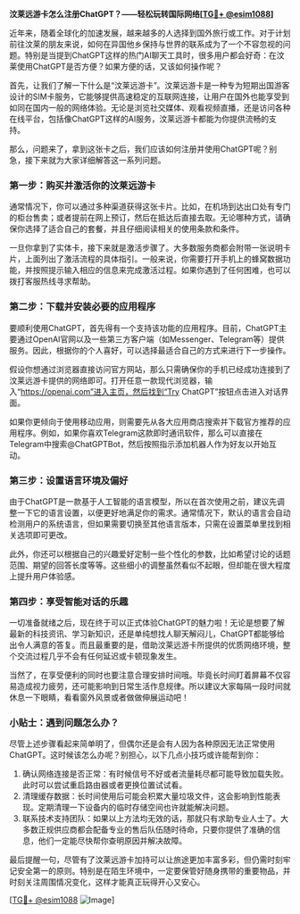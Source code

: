 **汶莱远游卡怎么注册ChatGPT？——轻松玩转国际网络[[TG💪+ @esim1088](https://t.me/s/esim1088)]**

近年来，随着全球化的加速发展，越来越多的人选择到国外旅行或工作。对于计划前往汶莱的朋友来说，如何在异国他乡保持与世界的联系成为了一个不容忽视的问题。特别是当提到ChatGPT这样的热门AI聊天工具时，很多用户都会好奇：在汶莱使用ChatGPT是否方便？如果方便的话，又该如何操作呢？

首先，让我们了解一下什么是“汶莱远游卡”。汶莱远游卡是一种专为短期出国游客设计的SIM卡服务，它能够提供高速稳定的互联网连接，让用户在国外也能享受到如同在国内一般的网络体验。无论是浏览社交媒体、观看视频直播，还是访问各种在线平台，包括像ChatGPT这样的AI服务，汶莱远游卡都能为你提供流畅的支持。

那么，问题来了，拿到这张卡之后，我们应该如何注册并使用ChatGPT呢？别急，接下来就为大家详细解答这一系列问题。

### 第一步：购买并激活你的汶莱远游卡

通常情况下，你可以通过多种渠道获得这张卡片。比如，在机场到达出口处有专门的柜台售卖；或者提前在网上预订，然后在抵达后直接去取。无论哪种方式，请确保你选择了适合自己的套餐，并且仔细阅读相关的使用条款和条件。

一旦你拿到了实体卡，接下来就是激活步骤了。大多数服务商都会附带一张说明卡片，上面列出了激活流程的具体指引。一般来说，你需要打开手机上的蜂窝数据功能，并按照提示输入相应的信息来完成激活过程。如果你遇到了任何困难，也可以拨打客服热线寻求帮助。

### 第二步：下载并安装必要的应用程序

要顺利使用ChatGPT，首先得有一个支持该功能的应用程序。目前，ChatGPT主要通过OpenAI官网以及一些第三方客户端（如Messenger、Telegram等）提供服务。因此，根据你的个人喜好，可以选择最适合自己的方式来进行下一步操作。

假设你想通过浏览器直接访问官方网站，那么只需确保你的手机已经成功连接到了汶莱远游卡提供的网络即可。打开任意一款现代浏览器，输入“https://openai.com”进入主页，然后找到“Try ChatGPT”按钮点击进入对话界面。

如果你更倾向于使用移动应用，则需要先从各大应用商店搜索并下载官方推荐的应用程序。例如，如果你喜欢Telegram这款即时通讯软件，那么可以直接在Telegram中搜索@ChatGPTBot，然后按照指示添加机器人作为好友以开始互动。

### 第三步：设置语言环境及偏好

由于ChatGPT是一款基于人工智能的语言模型，所以在首次使用之前，建议先调整一下它的语言设置，以便更好地满足你的需求。通常情况下，默认的语言会自动检测用户的系统语言，但如果需要切换至其他语言版本，只需在设置菜单里找到相关选项即可更改。

此外，你还可以根据自己的兴趣爱好定制一些个性化的参数，比如希望讨论的话题范围、期望的回答长度等等。这些细小的调整虽然看似不起眼，但却能在很大程度上提升用户体验感。

### 第四步：享受智能对话的乐趣

一切准备就绪之后，现在终于可以正式体验ChatGPT的魅力啦！无论是想要了解最新的科技资讯、学习新知识，还是单纯想找人聊天解闷儿，ChatGPT都能够给出令人满意的答复。而且最重要的是，借助汶莱远游卡所提供的优质网络环境，整个交流过程几乎不会有任何延迟或卡顿现象发生。

当然了，在享受便利的同时也要注意合理安排时间哦。毕竟长时间盯着屏幕不仅容易造成视力疲劳，还可能影响到日常生活作息规律。所以建议大家每隔一段时间就休息一下眼睛，看看窗外风景或者做做伸展运动吧！

### 小贴士：遇到问题怎么办？

尽管上述步骤看起来简单明了，但偶尔还是会有人因为各种原因无法正常使用ChatGPT。这时候该怎么办呢？别担心，以下几点小技巧或许能帮到你：

1. 确认网络连接是否正常：有时候信号不好或者流量耗尽都可能导致加载失败。此时可以尝试重启路由器或者更换位置试试看。
2. 清理缓存数据：长时间使用后可能会积累大量垃圾文件，这会影响到性能表现。定期清理一下设备内的临时存储空间也许就能解决问题。
3. 联系技术支持团队：如果以上方法均无效的话，那就只有求助专业人士了。大多数正规供应商都会配备专业的售后队伍随时待命，只要你提供了准确的信息，他们一定能尽快帮你查明原因并解决故障。

最后提醒一句，尽管有了汶莱远游卡加持可以让旅途更加丰富多彩，但仍需时刻牢记安全第一的原则。特别是在陌生环境中，一定要保管好随身携带的重要物品，并时刻关注周围情况变化，这样才能真正玩得开心又安心。

[[TG💪+ @esim1088](https://t.me/s/esim1088) ![Image](https://i.postimg.cc/4NQfJmqS/Snipaste-2025-05-13-00-14-12.png)]